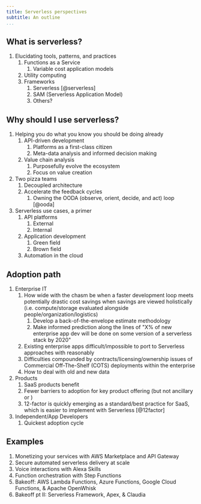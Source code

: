 ```yaml
---
title: Serverless perspectives
subtitle: An outline 
...
```


##  What is serverless?

1. Elucidating tools, patterns, and practices
    1. Functions as a Service
        1. Variable cost application models
    1. Utility computing
    1. Frameworks
        1. Serverless [@serverless]
        1. SAM (Serverless Application Model)
        1. Others?

##  Why should I use serverless?
    
1. Helping you do what you know you should be doing already
    1. API-driven development
        1. Platforms as a first-class citizen
        1. Meta-data analysis and informed decision making
    1. Value chain analysis
        1. Purposefully evolve the ecosystem
        1. Focus on value creation
1. Two pizza teams
    1. Decoupled architecture
    1. Accelerate the feedback cycles
        1. Owning the OODA (observe, orient, decide, and act) loop [@ooda]
1. Serverless use cases, a primer
    1. API platforms
        1. External
        1. Internal
    1. Application development
        1. Green field
        1. Brown field 
    1. Automation in the cloud

## Adoption path

1. Enterprise IT
    1. How wide with the chasm be when a faster development loop meets potentially drastic cost savings when savings are viewed holistically (i.e. compute/storage evaluated alongside people/organization/logistics)
        1. Develop a back-of-the-envelope estimate methodology
        1. Make informed prediction along the lines of "X% of new enterprise app dev will be done on some version of a serverless stack by 2020"
    1. Existing enterprise apps difficult/impossible to port to Serverless approaches with reasonably 
    1. Difficulties compounded by contracts/licensing/ownership issues of Commercial Off-The-Shelf (COTS) deployments within the enterprise
    1. How to deal with old and new data
1. Products
    1. SaaS products benefit
    1. Fewer barriers to adoption for key product offering (but not ancillary or )
    1. 12-factor is quickly emerging as a standard/best practice for SaaS, which is easier to implement with Serverless [@12factor]
1. Independent/App Developers
    1. Quickest adoption cycle 

## Examples
1. Monetizing your services with AWS Marketplace and API Gateway
1. Secure automated serverless delivery at scale
1. Voice interactions with Alexa Skills
1. Function orchestration with Step Functions
1. Bakeoff: AWS Lambda Functions, Azure Functions, Google Cloud Functions, & Apache OpenWhisk
1. Bakeoff pt II: Serverless Framework, Apex, & Claudia
